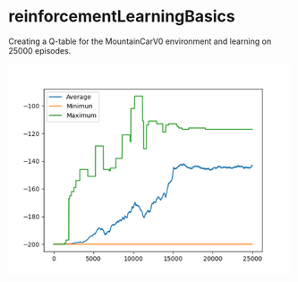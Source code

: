 # reinforcementLearningBasics
Creating a Q-table for the MountainCarV0 environment and learning on 25000 episodes.

![alt text](https://github.com/VedantDesai11/reinforcementLearningBasics/blob/master/Episode_VS_Rewards.png)

